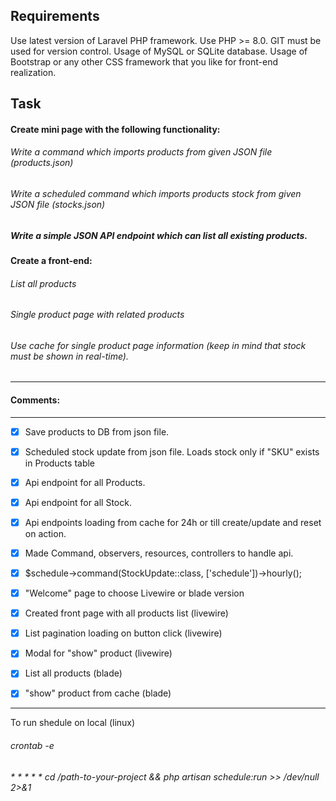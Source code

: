 

## Requirements
Use latest version of Laravel PHP framework.
Use PHP >= 8.0.
GIT must be used for version control.
Usage of MySQL or SQLite database.
Usage of Bootstrap or any other CSS framework that you like for front-end
realization.

## Task

#### Create mini page with the following functionality:

###### Write a command which imports products from given JSON file (products.json)

###### Write a scheduled command which imports products stock from given JSON file (stocks.json)

##### Write a simple JSON API endpoint which can list all existing products.

#### Create a front-end:
###### List all products

###### Single product page with related products

###### Use cache for single product page information (keep in mind that stock must be shown in real-time).

----------------------------
#### Comments:
----------------------------
- [x] Save products to DB from json file.
- [x] Scheduled stock update from json file. 
        Loads stock only if "SKU" exists in Products table

- [x] Api endpoint for all Products.
- [x] Api endpoint for all Stock.
- [x] Api endpoints loading from cache for 24h or till create/update and reset on action.
- [x] Made Command, observers, resources, controllers to handle api. 
- [x] $schedule->command(StockUpdate::class, ['schedule'])->hourly();

- [x] "Welcome" page to choose Livewire or blade version

- [x] Created front page with all products list (livewire)
- [x] List pagination loading on button click (livewire)
- [x] Modal for "show" product (livewire)

- [x] List all products (blade)
- [x] "show" product from cache (blade)


-----------------------
To run shedule on local (linux)
###### crontab -e 
###### * * * * * cd /path-to-your-project && php artisan schedule:run >> /dev/null 2>&1

